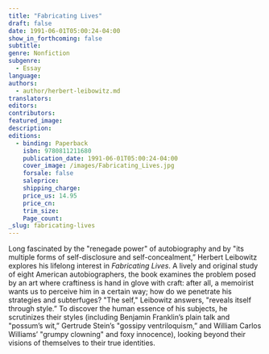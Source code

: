 ```yaml
---
title: "Fabricating Lives"
draft: false
date: 1991-06-01T05:00:24-04:00
show_in_forthcoming: false
subtitle:
genre: Nonfiction
subgenre:
  - Essay
language:
authors:
  - author/herbert-leibowitz.md
translators:
editors:
contributors:
featured_image:
description:
editions:
  - binding: Paperback
    isbn: 9780811211680
    publication_date: 1991-06-01T05:00:24-04:00
    cover_image: /images/Fabricating_Lives.jpg
    forsale: false
    saleprice:
    shipping_charge:
    price_us: 14.95
    price_cn:
    trim_size:
    Page_count:
_slug: fabricating-lives
---
```


Long fascinated by the "renegade power" of autobiography and by "its multiple forms of self-disclosure and self-concealment,” Herbert Leibowitz explores his lifelong interest in _Fabricating Lives_. A lively and original study of eight American autobiographers, the book examines the problem posed by an art where craftiness is hand in glove with craft: after all, a memoirist wants us to perceive him in a certain way; how do we penetrate his strategies and subterfuges? "The self," Leibowitz answers, "reveals itself through style.” To discover the human essence of his subjects, he scrutinizes their styles (including Benjamin Franklin’s plain talk and "possum’s wit,” Gertrude Stein’s "gossipy ventriloquism,” and William Carlos Williams’ "grumpy clowning" and foxy innocence), looking beyond their visions of themselves to their true identities.

